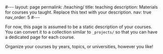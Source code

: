 #---
layout: page
permalink: /teaching/
title: teaching
description: Materials for courses you taught. Replace this text with your description.
nav: true
nav_order: 5
#---

For now, this page is assumed to be a static description of your courses. You can convert it to a collection similar to `_projects/` so that you can have a dedicated page for each course.

Organize your courses by years, topics, or universities, however you like!
